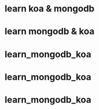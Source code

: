 # learn koa & mongodb
# learn mongodb & koa
# learn_mongodb_koa
# learn_mongodb_koa
# learn_mongodb_koa

